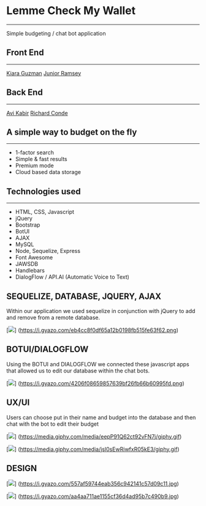 # Lemme Check My Wallet
------

Simple budgeting / chat bot application

## Front End
------
[Kiara Guzman](https://github.com/kiarakg) 
[Junior Ramsey](https://github.com/Jlramsey07)

## Back End
------
[Avi Kabir](https://github.com/AviMKabir)
[Richard Conde](https://github.com/Halo8424) 

## A simple way to budget on the fly
------

* 1-factor search
* Simple & fast results
* Premium mode
* Cloud based data storage

## Technologies used
------
* HTML, CSS, Javascript
* jQuery
* Bootstrap
* BotUI
* AJAX
* MySQL
* Node, Sequelize, Express
* Font Awesome
* JAWSDB
* Handlebars
* DialogFlow / API.AI (Automatic Voice to Text)


## SEQUELIZE, DATABASE, JQUERY, AJAX 

Within our application we used sequelize in conjunction with jQuery to add and remove from a remote database.

[<img src="https://i.gyazo.com/eb4cc8f0df65a12b0198fb515fe63f62.png">]
(https://i.gyazo.com/eb4cc8f0df65a12b0198fb515fe63f62.png)

## BOTUI/DIALOGFLOW

Using the BOTUI and DIALOGFLOW we connected these javascript apps that allowed us to edit our database within the chat bots.

[<img src="https://i.gyazo.com/4206f08659857639bf26fb66b60995fd.png">]
(https://i.gyazo.com/4206f08659857639bf26fb66b60995fd.png)

## UX/UI 

Users can choose put in their name and budget into the database and then chat with the bot to edit their budget

[<img src="https://media.giphy.com/media/eepP91Q62ct92vFN7j/giphy.gif">]
(https://media.giphy.com/media/eepP91Q62ct92vFN7j/giphy.gif)

[<img src="https://media.giphy.com/media/jsl0sEwRiwfxR05kE3/giphy.gif">]
(https://media.giphy.com/media/jsl0sEwRiwfxR05kE3/giphy.gif)

## DESIGN

[<img src="https://i.gyazo.com/557af59744eab356c942141c57d09c11.jpg">]
(https://i.gyazo.com/557af59744eab356c942141c57d09c11.jpg)

[<img src="https://i.gyazo.com/aa4aa711ae1155cf36d4ad95b7c490b9.jpg">]
(https://i.gyazo.com/aa4aa711ae1155cf36d4ad95b7c490b9.jpg)



